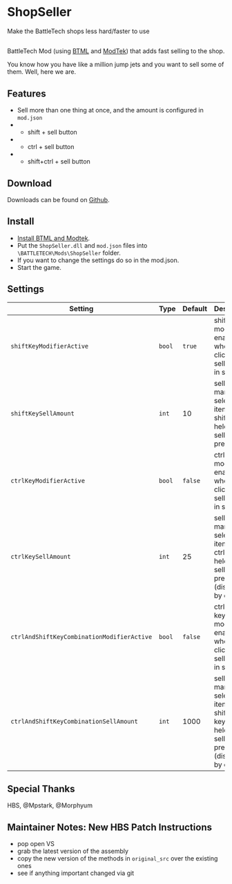 # ShopSeller

Make the BattleTech shops less hard/faster to use

##
BattleTech Mod (using [BTML](https://github.com/Mpstark/BattleTechModLoader) and [ModTek](https://github.com/Mpstark/ModTek)) that adds fast selling to the shop.

You know how you have like a million jump jets and you want to sell some of them. Well, here we are.

## Features

- Sell more than one thing at once, and the amount is configured in `mod.json`
- - shift + sell button
- - ctrl + sell button
- - shift+ctrl + sell button

## Download
Downloads can be found on [Github](https://github.com/janxious/ShopSeller/releases).

## Install
- [Install BTML and Modtek](https://github.com/Mpstark/ModTek/wiki/The-Drop-Dead-Simple-Guide-to-Installing-BTML-&-ModTek-&-ModTek-mods).
- Put the `ShopSeller.dll` and `mod.json` files into `\BATTLETECH\Mods\ShopSeller` folder.
- If you want to change the settings do so in the mod.json.
- Start the game.

## Settings

Setting | Type | Default | Description
--- | --- | --- | ---
`shiftKeyModifierActive` | `bool` | `true` | shift key modifier is enabled when clicking the sell button in shop
`shiftKeySellAmount` | `int` | 10 | sell this many of the selected item when shift key is held and sell button pressed
`ctrlKeyModifierActive` | `bool` | `false` | ctrl key modifier is enabled when clicking the sell button in shop
`ctrlKeySellAmount` | `int` | 25 | sell this many of the selected item when ctrl key is held and sell button pressed (disabled by default)
`ctrlAndShiftKeyCombinationModifierActive` | `bool` | `false` | ctrl+shift keys modifier is enabled when clicking the sell button in shop
`ctrlAndShiftKeyCombinationSellAmount` | `int` | 1000 | sell this many of the selected item when shift+ctrl keys are held and sell button pressed (disabled by default)

## Special Thanks

HBS, @Mpstark, @Morphyum


## Maintainer Notes: New HBS Patch Instructions

* pop open VS
* grab the latest version of the assembly
* copy the new version of the methods in `original_src` over the existing ones
* see if anything important changed via git
